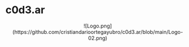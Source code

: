 # c0d3.ar
<center>  
![Logo.png](https://github.com/cristiandarioortegayubro/c0d3.ar/blob/main/Logo-02.png)
</center>
